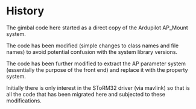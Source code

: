# History

The gimbal code here started as a direct copy of the Ardupilot
AP_Mount system.

The code has been modified (simple changes to class names and file
names) to avoid potential confusion with the system library versions.

The code has been further modified to extract the AP parameter system
(essentially the purpose of the front end) and replace it with the
property system.

Initially there is only interest in the SToRM32 driver (via mavlink)
so that is all the code that has been migrated here and subjected to
these modifications.